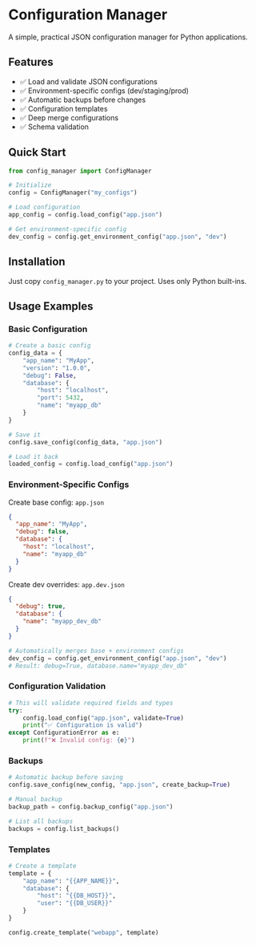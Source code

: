# Configuration Manager

A simple, practical JSON configuration manager for Python applications.

## Features

- ✅ Load and validate JSON configurations
- ✅ Environment-specific configs (dev/staging/prod)
- ✅ Automatic backups before changes
- ✅ Configuration templates
- ✅ Deep merge configurations
- ✅ Schema validation

## Quick Start

```python
from config_manager import ConfigManager

# Initialize
config = ConfigManager("my_configs")

# Load configuration
app_config = config.load_config("app.json")

# Get environment-specific config
dev_config = config.get_environment_config("app.json", "dev")
```

## Installation

Just copy `config_manager.py` to your project. Uses only Python built-ins.

## Usage Examples

### Basic Configuration

```python
# Create a basic config
config_data = {
    "app_name": "MyApp",
    "version": "1.0.0",
    "debug": False,
    "database": {
        "host": "localhost",
        "port": 5432,
        "name": "myapp_db"
    }
}

# Save it
config.save_config(config_data, "app.json")

# Load it back
loaded_config = config.load_config("app.json")
```

### Environment-Specific Configs

Create base config: `app.json`
```json
{
  "app_name": "MyApp",
  "debug": false,
  "database": {
    "host": "localhost",
    "name": "myapp_db"
  }
}
```

Create dev overrides: `app.dev.json`
```json
{
  "debug": true,
  "database": {
    "name": "myapp_dev_db"
  }
}
```

```python
# Automatically merges base + environment configs
dev_config = config.get_environment_config("app.json", "dev")
# Result: debug=True, database.name="myapp_dev_db"
```

### Configuration Validation

```python
# This will validate required fields and types
try:
    config.load_config("app.json", validate=True)
    print("✅ Configuration is valid")
except ConfigurationError as e:
    print(f"❌ Invalid config: {e}")
```

### Backups

```python
# Automatic backup before saving
config.save_config(new_config, "app.json", create_backup=True)

# Manual backup
backup_path = config.backup_config("app.json")

# List all backups
backups = config.list_backups()
```

### Templates

```python
# Create a template
template = {
    "app_name": "{{APP_NAME}}",
    "database": {
        "host": "{{DB_HOST}}",
        "user": "{{DB_USER}}"
    }
}

config.create_template("webapp", template)
```


